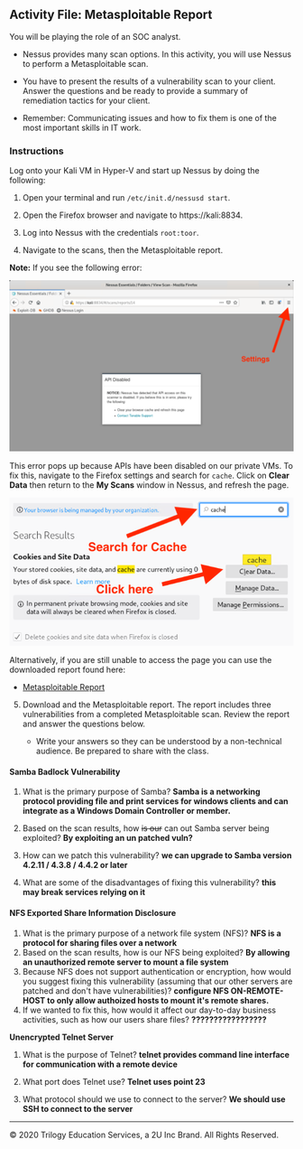 ## Activity File: Metasploitable Report

You will be playing the role of an SOC analyst. 

- Nessus provides many scan options. In this activity, you will use Nessus to perform a Metasploitable scan.

- You have to present the results of a vulnerability scan to your client. Answer the questions and be ready to provide a summary of remediation tactics for your client. 

- Remember: Communicating issues and how to fix them is one of the most important skills in IT work. 


### Instructions

Log onto your Kali VM in Hyper-V and start up Nessus by doing the following:

1. Open your terminal and run `/etc/init.d/nessusd start`. 

2. Open the Firefox browser and navigate to https://kali:8834. 

3. Log into Nessus with the credentials `root:toor`.

4. Navigate to the scans, then the Metasploitable report.

**Note:** If you see the following error: 

![Images/nessus_trouble.png](Images/nessus_trouble.png)


This error pops up because APIs have been disabled on our private VMs. To fix this, navigate to the Firefox settings and search for `cache`. Click on **Clear Data** then return to the **My Scans** window in Nessus, and refresh the page.


![Images/nessus_trouble2.png](Images/nessus_trouble2.png) 


Alternatively, if you are still unable to access the page you can use the downloaded report found here:
- [Metasploitable Report](Resources/Metasploitable_Report.pdf)


5. Download and the Metasploitable report. The report includes three vulnerabilities from a completed Metasploitable scan. Review the report and answer the questions below. 

    - Write your answers so they can be understood by a non-technical audience. Be prepared to share with the class. 

#### Samba Badlock Vulnerability


1. What is the primary purpose of Samba? **Samba is a networking protocol providing file and print services for windows clients and can integrate as  a Windows Domain Controller or member.**


2. Based on the scan results, how ~~is our~~ can out Samba server being exploited? **By exploiting an un patched vuln?**


3. How can we patch this vulnerability? **we can upgrade to Samba version 4.2.11 / 4.3.8 / 4.4.2 or later**


4. What are some of the disadvantages of fixing this vulnerability? **this may break services relying on it**



#### NFS Exported Share Information Disclosure

1. What is the primary purpose of a network file system (NFS)?  **NFS is a protocol for sharing files over a network**
2. Based on the scan results, how is our NFS being exploited?  **By allowing an unauthorized remote server to mount a file system** 
3. Because NFS does not support authentication or encryption, how would you suggest fixing this vulnerability (assuming that our other servers are patched and don't have vulnerabilities)?  **configure NFS ON-REMOTE-HOST to only allow authoized hosts to mount it's remote shares.**
4. If we wanted to fix this, how would it affect our day-to-day business activities, such as how our users share files?  **?????????????????** 



**Unencrypted Telnet Server**

1. What is the purpose of Telnet? **telnet provides command line interface for communication with a remote device**


2. What port does Telnet use? **Telnet uses point 23**


3. What protocol should we use to connect to the server? **We should use SSH to connect to the server**




----

&copy; 2020 Trilogy Education Services, a 2U Inc Brand.   All Rights Reserved.
